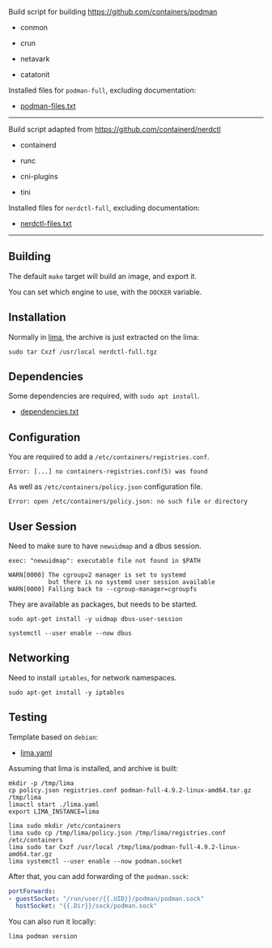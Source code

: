 
Build script for building <https://github.com/containers/podman>

* conmon
* crun

* netavark
* catatonit

Installed files for `podman-full`, excluding documentation:

* [podman-files.txt](./podman-files.txt)

----

Build script adapted from <https://github.com/containerd/nerdctl>

* containerd
* runc

* cni-plugins
* tini

Installed files for `nerdctl-full`, excluding documentation:

* [nerdctl-files.txt](./nerdctl-files.txt)

----

## Building

The default `make` target will build an image, and export it.

You can set which engine to use, with the `DOCKER` variable.

## Installation

Normally in [lima](https://lima-vm.io), the archive is just extracted on the lima:

`sudo tar Cxzf /usr/local nerdctl-full.tgz`

## Dependencies

Some dependencies are required, with `sudo apt install`.

* [dependencies.txt](./dependencies.txt)

## Configuration

You are required to add a `/etc/containers/registries.conf`.

```
Error: [...] no containers-registries.conf(5) was found
```

As well as `/etc/containers/policy.json` configuration file.

```
Error: open /etc/containers/policy.json: no such file or directory
```

## User Session

Need to make sure to have `newuidmap` and a dbus session.

```
exec: "newuidmap": executable file not found in $PATH
```

```
WARN[0000] The cgroupv2 manager is set to systemd
           but there is no systemd user session available
WARN[0000] Falling back to --cgroup-manager=cgroupfs
```

They are available as packages, but needs to be started.

```
sudo apt-get install -y uidmap dbus-user-session
```

```
systemctl --user enable --now dbus
```

## Networking

Need to install `iptables`, for network namespaces.

```
sudo apt-get install -y iptables
```

## Testing

Template based on `debian`:

* [lima.yaml](./lima.yaml)

Assuming that lima is installed, and archive is built:

```shell
mkdir -p /tmp/lima
cp policy.json registries.conf podman-full-4.9.2-linux-amd64.tar.gz /tmp/lima
limactl start ./lima.yaml
export LIMA_INSTANCE=lima

lima sudo mkdir /etc/containers
lima sudo cp /tmp/lima/policy.json /tmp/lima/registries.conf /etc/containers
lima sudo tar Cxzf /usr/local /tmp/lima/podman-full-4.9.2-linux-amd64.tar.gz
lima systemctl --user enable --now podman.socket
```

After that, you can add forwarding of the `podman.sock`:

```yaml
portForwards:
- guestSocket: "/run/user/{{.UID}}/podman/podman.sock"
  hostSocket: "{{.Dir}}/sock/podman.sock"
```

You can also run it locally:

`lima podman version`
